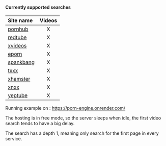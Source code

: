#### Currently supported searches

| Site name                       | Videos |
|:--------------------------------|:------:|
| [pornhub](http://pornhub.com/)  |   X    |
| [redtube](https://redtube.com/) |   X    |
| [xvideos](http://xvideos.com/)  |   X    |
| [eporn](https://eporn.com/)     |   X    |
| [spankbang](https://spankbang.com/) | X |
| [txxx](https://txxx.com/)       |   X    |
| [xhamster](https://xhamster.com/)|  X    |
| [xnxx](https://xnxx.com/)       |   X    |
| [yeptube](https://yeptube.com/) |   X    |

Running example on : https://porn-engine.onrender.com/

The hosting is in free mode, so the server sleeps when idle, the first video search tends to have a big delay.

The search has a depth 1, meaning only search for the first page in every service.
